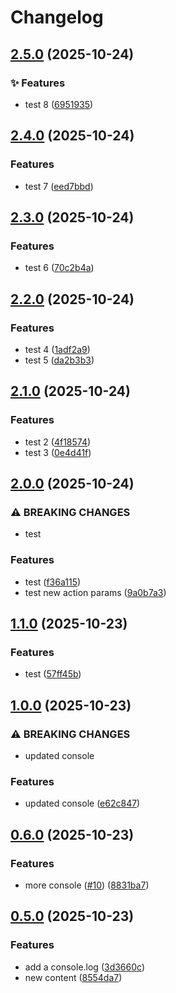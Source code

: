 # Changelog

## [2.5.0](https://github.com/bolex222/github-workflow-test/compare/v2.4.0...v2.5.0) (2025-10-24)


### ✨ Features

* test 8 ([6951935](https://github.com/bolex222/github-workflow-test/commit/69519352122cc249a9d1cf61c1cb59241a82bff2))

## [2.4.0](https://github.com/bolex222/github-workflow-test/compare/v2.3.0...v2.4.0) (2025-10-24)


### Features

* test 7 ([eed7bbd](https://github.com/bolex222/github-workflow-test/commit/eed7bbddc73dec7516fb23a75ea713e5e5a36252))

## [2.3.0](https://github.com/bolex222/github-workflow-test/compare/v2.2.0...v2.3.0) (2025-10-24)


### Features

* test 6 ([70c2b4a](https://github.com/bolex222/github-workflow-test/commit/70c2b4aa119940dd388aaf54c5de16fad0c78c32))

## [2.2.0](https://github.com/bolex222/github-workflow-test/compare/v2.1.0...v2.2.0) (2025-10-24)


### Features

* test 4 ([1adf2a9](https://github.com/bolex222/github-workflow-test/commit/1adf2a9dc5fdccaaf78aee6f6b098fb7f40e91ca))
* test 5 ([da2b3b3](https://github.com/bolex222/github-workflow-test/commit/da2b3b3d4e63f99ffc5fa64023b0a0e1e917fff5))

## [2.1.0](https://github.com/bolex222/github-workflow-test/compare/v2.0.0...v2.1.0) (2025-10-24)


### Features

* test 2 ([4f18574](https://github.com/bolex222/github-workflow-test/commit/4f185740058090c482306dcc78a4cfe5d4389a09))
* test 3 ([0e4d41f](https://github.com/bolex222/github-workflow-test/commit/0e4d41fb7b38940c6f6813c8b5c9c321e952953e))

## [2.0.0](https://github.com/bolex222/github-workflow-test/compare/v1.1.0...v2.0.0) (2025-10-24)


### ⚠ BREAKING CHANGES

* test

### Features

* test ([f36a115](https://github.com/bolex222/github-workflow-test/commit/f36a1151867bebaa4ba205a1d16982ed2d7f3b71))
* test new action params ([9a0b7a3](https://github.com/bolex222/github-workflow-test/commit/9a0b7a321400b827ad42fad1963395c127e0a023))

## [1.1.0](https://github.com/bolex222/github-workflow-test/compare/v1.0.0...v1.1.0) (2025-10-23)


### Features

* test ([57ff45b](https://github.com/bolex222/github-workflow-test/commit/57ff45bbd7ecba3923862121ce172842909d0df3))

## [1.0.0](https://github.com/bolex222/github-workflow-test/compare/v0.6.0...v1.0.0) (2025-10-23)


### ⚠ BREAKING CHANGES

* updated console

### Features

* updated console ([e62c847](https://github.com/bolex222/github-workflow-test/commit/e62c847e7d3242367e3408486719822937defc6d))

## [0.6.0](https://github.com/bolex222/github-workflow-test/compare/v0.5.0...v0.6.0) (2025-10-23)


### Features

* more console ([#10](https://github.com/bolex222/github-workflow-test/issues/10)) ([8831ba7](https://github.com/bolex222/github-workflow-test/commit/8831ba79cdefde7e62b35cd525cec422bcc97583))

## [0.5.0](https://github.com/bolex222/github-workflow-test/compare/v0.4.0...v0.5.0) (2025-10-23)


### Features

* add a console.log ([3d3660c](https://github.com/bolex222/github-workflow-test/commit/3d3660c9f25aea1d81d2f288d8f5fdec55efc64f))
* new content ([8554da7](https://github.com/bolex222/github-workflow-test/commit/8554da79e5c9ba11941bc7b8bd314bc89dd9297f))
